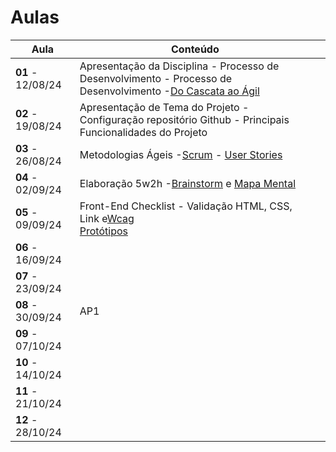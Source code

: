 # Aulas

| Aula                     | Conteúdo                                                                                                                                         |  |
| ------------------------ | ------------------------------------------------------------------------------------------------------------------------------------------------- | - |
| __01__ - 12/08/24 | Apresentação da Disciplina - Processo de Desenvolvimento - Processo de Desenvolvimento -[Do Cascata ao Ágil](../assets/Aulas/CascataAoAgil.docx) |  |
| __02__ - 19/08/24 | Apresentação de Tema do Projeto - Configuração repositório Github - Principais Funcionalidades do Projeto                                    |  |
| __03__ - 26/08/24 | Metodologias Ágeis -[Scrum](/docs/assets/docs/Mapa+do+Scrum+Framework+utilizado+nas+aulas.pdf) - [User Stories](/docs/assets/docs/Scrum.pdf)          |  |
| __04__ - 02/09/24 | Elaboração 5w2h -[Brainstorm](../assets/Aulas/O%20processo%20de brainstorm.pdf) e [Mapa Mental](../assets/Aulas/Mapa%20Mental.pdf)                   |  |
| __05__ - 09/09/24 | Front-End Checklist - Validação HTML, CSS, Link e[Wcag](https://www.guia-wcag.com/) <br />[Protótipos](/docs/assets/docs/Aula%20-%20Prototipagem.pdf)                                          |  |
| __06__ - 16/09/24 |                                                                                                                                                   |  |
| __07__ - 23/09/24 |                                                                                                                                                   |  |
| __08__ - 30/09/24 | AP1                                                                                                                                               |  |
| __09__ - 07/10/24 |                                                                                                                                                   |  |
| __10__ - 14/10/24 |                                                                                                                                                   |  |
| __11__ - 21/10/24 |                                                                                                                                                   |  |
| __12__ - 28/10/24 |                                                                                                                                                   |  |
